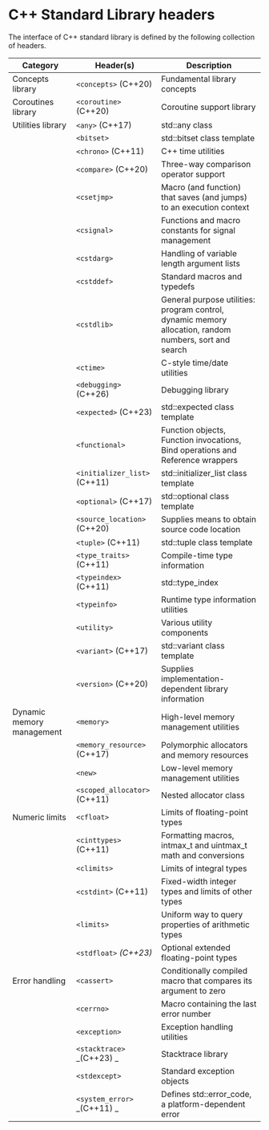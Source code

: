 # C++ Standard Library headers
The interface of C++ standard library is defined by the following collection of headers.

| Category                | Header(s)                                                                                   | Description                                           |
|-------------------------|---------------------------------------------------------------------------------------------|-------------------------------------------------------|
| Concepts library        | `<concepts>` (C++20)                                                                        |  Fundamental library concepts                         |
| Coroutines library      | `<coroutine>` (C++20)                                                                       |   Coroutine support library                           |
|   Utilities library     | `<any>` (C++17)                                                                             |      std::any class                                   |
|                         | `<bitset>`                                                                                 | std::bitset class template                             |
|                          | `<chrono>`  (C++11)                                                                               |  C++ time utilities                              |
|                          | `<compare>` (C++20)                                                                              | Three-way comparison operator support           |
|                          | `<csetjmp>`                                                                                | Macro (and function) that saves (and jumps) to an execution context |
|                          | `<csignal>`                                                                                | Functions and macro constants for signal management    |
|                          | `<cstdarg>`                                                                                | Handling of variable length argument lists             |
|                          | `<cstddef>`                                                                                | Standard macros and typedefs                           |
|                          | `<cstdlib>`                                                                                | General purpose utilities: program control, dynamic memory allocation, random numbers, sort and search |
|                          | `<ctime>`                                                                                  | C-style time/date utilities                            |
|                          | `<debugging>` (C++26)                                                                      | Debugging library                               |
|                          | `<expected>`  (C++23)                                                                      | std::expected class template                    |
|                          | `<functional>`                                                                             | Function objects, Function invocations, Bind operations and Reference wrappers |
|                          | `<initializer_list>` (C++11) | std::initializer_list class template             |
|                          | `<optional>` (C++17) | std::optional class template                    |
|                          | `<source_location>` (C++20) | Supplies means to obtain source code location   |
|                          | `<tuple>`  (C++11) | std::tuple class template                        |
|                          | `<type_traits>`  (C++11)                                                                          |  Compile-time type information                   |
|                          | `<typeindex>`    (C++11)                                                                          |  std::type_index                                 |
|                          | `<typeinfo>`                                                                               | Runtime type information utilities                     |
|                          | `<utility>`                                                                                | Various utility components                             |
|                          | `<variant>` (C++17)                                                                               |  std::variant class template                     |
|                          | `<version>`   (C++20)                                                                             | Supplies implementation-dependent library information |
| Dynamic memory management | `<memory>`                                                                                 | High-level memory management utilities                 |
|                          | `<memory_resource>`  (C++17)                                                                      |  Polymorphic allocators and memory resources     |
|                          | `<new>`                                                                                    | Low-level memory management utilities                   |
|                          | `<scoped_allocator>` (C++11)                                                                       |  Nested allocator class                          |
| Numeric limits           | `<cfloat>`                                                                                 | Limits of floating-point types                         |
|                          | `<cinttypes>`   (C++11)                                                                             | Formatting macros, intmax_t and uintmax_t math and conversions |
|                          | `<climits>`                                                                                | Limits of integral types                               |
|                          | `<cstdint>`      (C++11)                                                                            | Fixed-width integer types and limits of other types |
|                          | `<limits>`                                                                                 | Uniform way to query properties of arithmetic types     |
|                          | `<stdfloat>`     _(C++23)_                                                                            | Optional extended floating-point types          |
| Error handling           | `<cassert>`                                                                                | Conditionally compiled macro that compares its argument to zero |
|                          | `<cerrno>`                                                                                 | Macro containing the last error number                 |
|                          | `<exception>`                                                                              | Exception handling utilities                            |
|                          | `<stacktrace>`   _(C++23) _                                                                           | Stacktrace library                               |
|                          | `<stdexcept>`                                                                              | Standard exception objects                             |
|                          | `<system_error>`        _(C++11)    _                                                                | Defines std::error_code, a platform-dependent error
